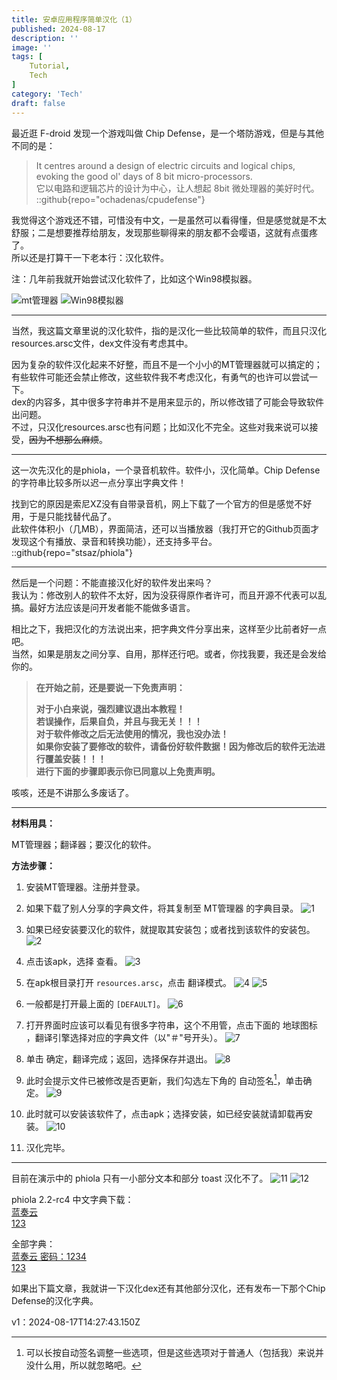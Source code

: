 ```yaml
---
title: 安卓应用程序简单汉化（1）
published: 2024-08-17
description: ''
image: ''
tags: [
    Tutorial,
    Tech
]
category: 'Tech'
draft: false 
---
```


最近逛 F-droid 发现一个游戏叫做 Chip Defense，是一个塔防游戏，但是与其他不同的是：

> It centres around a design of electric circuits and logical chips, evoking the good ol' days of 8 bit micro-processors.  
> 它以电路和逻辑芯片的设计为中心，让人想起 8bit 微处理器的美好时代。
> ::github{repo="ochadenas/cpudefense"}

我觉得这个游戏还不错，可惜没有中文，一是虽然可以看得懂，但是感觉就是不太舒服；二是想要推荐给朋友，发现那些聊得来的朋友都不会嘤语，这就有点蛋疼了。  
所以还是打算干一下老本行：汉化软件。

注：几年前我就开始尝试汉化软件了，比如这个Win98模拟器。

![mt管理器](<./Screenshot_20200219-230130.png>)
![Win98模拟器](<./Screenshot_20200224-231615.png>)

---

当然，我这篇文章里说的汉化软件，指的是汉化一些比较简单的软件，而且只汉化resources.arsc文件，dex文件没有考虑其中。

因为复杂的软件汉化起来不好整，而且不是一个小小的MT管理器就可以搞定的；有些软件可能还会禁止修改，这些软件我不考虑汉化，有勇气的也许可以尝试一下。  
dex的内容多，其中很多字符串并不是用来显示的，所以修改错了可能会导致软件出问题。  
不过，只汉化resources.arsc也有问题；比如汉化不完全。这些对我来说可以接受，~~因为不想那么麻烦~~。

---

这一次先汉化的是phiola，一个录音机软件。软件小，汉化简单。Chip Defense 的字符串比较多所以迟一点分享出字典文件！  

找到它的原因是索尼XZ没有自带录音机，网上下载了一个官方的但是感觉不好用，于是只能找替代品了。  
此软件体积小（几MB），界面简洁，还可以当播放器（我打开它的Github页面才发现这个有播放、录音和转换功能），还支持多平台。
::github{repo="stsaz/phiola"}

---

然后是一个问题：不能直接汉化好的软件发出来吗？  
我认为：修改别人的软件不太好，因为没获得原作者许可，而且开源不代表可以乱搞。最好方法应该是问开发者能不能做多语言。  

相比之下，我把汉化的方法说出来，把字典文件分享出来，这样至少比前者好一点吧。  
当然，如果是朋友之间分享、自用，那样还行吧。或者，你找我要，我还是会发给你的。

> **在开始之前，还是要说一下免责声明：**
>
> **对于小白来说，强烈建议退出本教程！**  
> **若误操作，后果自负，并且与我无关！！！**  
> **对于软件修改之后无法使用的情况，我也没办法！**  
> **如果你安装了要修改的软件，请备份好软件数据！因为修改后的软件无法进行覆盖安装！！！**  
> **进行下面的步骤即表示你已同意以上免责声明。**

咳咳，还是不讲那么多废话了。

---

**材料用具：**

MT管理器；翻译器；要汉化的软件。

**方法步骤：**

1. 安装MT管理器。注册并登录。

2. 如果下载了别人分享的字典文件，将其复制至 MT管理器 的字典目录。
    ![1](<./Screenshot_20240814-203111.png>)

3. 如果已经安装要汉化的软件，就提取其安装包；或者找到该软件的安装包。
    ![2](<./Screenshot_20240814-201050.png>)

4. 点击该apk，选择 查看。
    ![3](<./Screenshot_20240814-201138.png>)

5. 在apk根目录打开 `resources.arsc`，点击 翻译模式。
    ![4](<./Screenshot_20240814-201156.png>)
    ![5](<./Screenshot_20240814-201147.png>)

6. 一般都是打开最上面的 `[DEFAULT]`。
    ![6](<./Screenshot_20240814-201205.png>)

7. 打开界面时应该可以看见有很多字符串，这个不用管，点击下面的 地球图标 ，翻译引擎选择对应的字典文件（以"＃"号开头）。
    ![7](<./Screenshot_20240814-203210.png>)

8. 单击 确定，翻译完成；返回，选择保存并退出。
    ![8](<./Screenshot_20240814-203227.png>)

9. 此时会提示文件已被修改是否更新，我们勾选左下角的 自动签名[^1]，单击确定。
    ![9](<./Screenshot_20240814-203242.png>)
    [^1]: 可以长按自动签名调整一些选项，但是这些选项对于普通人（包括我）来说并没什么用，所以就忽略吧。

10. 此时就可以安装该软件了，点击apk；选择安装，如已经安装就请卸载再安装。
    ![10](<./Screenshot_20240814-203307.png>)

11. 汉化完毕。

---

目前在演示中的 phiola 只有一小部分文本和部分 toast 汉化不了。
![11](<./Screenshot_20240814-203431.png>)
![12](<./Screenshot_20240814-203508.png>)

phiola 2.2-rc4 中文字典下载：  
[蓝奏云](<https://www.lanzout.com/b0hc8qe0d>)  
[123](<https://www.123pan.com/s/3ZlATd-R5URd>)

全部字典：  
[蓝奏云 密码：1234](<https://www.lanzout.com/b0hc8qe0d>)  
[123](<https://www.123pan.com/s/3ZlATd-D5URd>)

如果出下篇文章，我就讲一下汉化dex还有其他部分汉化，还有发布一下那个Chip Defense的汉化字典。

v1：2024-08-17T14:27:43.150Z
